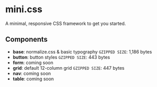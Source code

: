 # mini.css
A minimal, responsive CSS framework to get you started.

## Components

- **base**: normalize.css & basic typography `GZIPPED SIZE`: 1,186 bytes
- **button**: button styles `GZIPPED SIZE`: 443 bytes
- **form**: coming soon
- **grid**:	default 12-column grid `GZIPPED SIZE`: 447 bytes
- **nav**: coming soon
- **table**: coming soon
